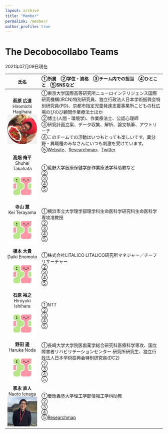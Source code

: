 ```yaml
---
layout: archive
title: "Member"
permalink: /member/
author_profile: true
---
```


# The Decobocollabo Teams

2021年07月09日現在

| 氏名 | ①所属　②学位・資格　③チーム内での担当　④ひとこと　⑤SNSなど |
| :----: | :---- | 
| **萩原 広道**<br> Hiromichi Hagihara<br><img src="../images/hagihara.png" title="Hiromishi Hagihara" width="200"> | ①東京大学国際高等研究所ニューロインテリジェンス国際研究機構(IRCN)特別研究員、独立行政法人日本学術振興会特別研究員(PD)、京都市指定児童発達支援事業所こどもの杜広場のびのび顧問作業療法士ほか<br>②博士(人間・環境学)、作業療法士、公認心理師<br>③研究計画立案、データ収集、解析、論文執筆、アウトリーチ<br>④このチームでの活動はいつもとっても楽しいです。異分野・異職種のみなさんにいつも刺激を受けています。<br>⑤[Website](https://hagi-hara.jimdofree.com)、[Researchmap](https://researchmap.jp/hagiii)、[Twitter](https://twitter.com/hagiharahiro) |
| **高畑 脩平**<br> Shuhei Takahata <br> <img src="../images/logo.jpg" title="Shuhei Takahata" width="200"> | ①藍野大学医療保健学部作業療法学科助教など<br>②<br>③<br>④<br>⑤ |
| **寺山 慧**<br> Kei Terayama <br> <img src="../images/logo.jpg" title="Kei Terayama" width="200"> | ①横浜市立大学理学部理学科生命医科学研究科生命医科学専攻准教授<br>②<br>③<br>④<br>⑤ |
| **榎本 大貴** <br> Daiki Enomoto <br><img src="../images/logo.jpg" title="Daiki Enomoto" width="200"> | ①株式会社LITALICO LITALICO研究所マネジャー／チーフリサーチャー<br>②<br>③<br>④<br>⑤ |
| **石原 裕之** <br> Hiroyuki Ishihara<br><img src="../images/logo.jpg" title="Hiroyuki Ishihara" width="200"> | ①NTT<br>②<br>③<br>④<br>⑤  |
| **野田 遥** <br> Haruka Noda <br><img src="../images/logo.jpg" title="Haruka Noda" width="200"> | ①長崎大学大学院医歯薬学総合研究科医療科学専攻、国立障害者リハビリテーションセンター 研究所研究生、独立行政法人日本学術振興会特別研究員(DC2)<br>②<br>③<br>④<br>⑤  |
| **家永 直人** <br> Naoto Ienaga<br><img src="../images/naotoienaga_icon.jpg" title="Naoto Ienaga" width="200"> | ①慶應義塾大学理工学部情報工学科助教<br>②<br>③<br>④<br>⑤[Researchmap](https://researchmap.jp/naotoienaga)  |


<!--
| 氏名 | 所属 | 学位・資格 | チーム内での担当 | ひとこと | SNSなどのリンク |
| :----: | :---- | :---- | ---- | ---- | ---- |
| 萩原 広道 / Hagihara, Hiromichi<br><img src="../images/logo.jpg" title="Hiromishi Hagihara" width="300"> | ・東京大学国際高等研究所 ニューロインテリジェンス国際研究機構 (IRCN) 特別研究員<br>・独立行政法人日本学術振興会 特別研究員 (PD)<br>・特定国立研究開発法人理化学研究所 言語発達研究チーム 客員研究員<br>・京都市指定 児童発達支援事業所 こどもの杜広場 のびのび 顧問作業療法士 | ・博士 (人間・環境学)<br>・作業療法士<br>・公認心理師 | ・研究計画立案<br>・データ収集<br>・解析<br>・論文執筆<br>・アウトリーチ | このチームでの活動はいつもとっても楽しいです。異分野・異職種のみなさんにいつも刺激を受けています。 | ・[個人web](https://hagi-hara.jimdofree.com)<br>・[Researchmap](https://researchmap.jp/hagiii)<br>・[Twitter](https://twitter.com/hagiharahiro) |
| 高畑 脩平<br><img src="../images/logo.jpg" title="Shuhei Takahata" width="300"> | 藍野大学 医療保健学部 作業療法学科 助教 |  |  |  |  |
| 寺山 慧<br><img src="../images/logo.jpg" title="Kei Terayama" width="300"> | 横浜市立大学 理学部 理学科 生命医科学研究科 生命医科学専攻 准教授 |  |  |  |  |
| 榎本 大貴<br><img src="../images/logo.jpg" title="Daiki Enomoto" width="300"> | 株式会社LITALICO LITALICO研究所 マネジャー／チーフリサーチャー |  |  |  |  |
| 石原 裕之<br><img src="../images/logo.jpg" title="Hiroyuki Ishihara" width="300"> | NTT |  |  |  |  |
| 野田 遥<br><img src="../images/logo.jpg" title="Haruka Noda" width="300"> | 長崎大学 大学院 医歯薬学総合研究科 医療科学専攻<br>国立障害者リハビリテーションセンター 研究所 研究生<br>独立行政法人 日本学術振興会 特別研究員（DC2） |  |  |  |  |
| 家永 直人 / Ienaga, Naoto<br><img src="../images/naotoienaga_icon.jpg" title="Naoto Ienaga" width="300"> | 慶應義塾大学 理工学部 情報工学科 助教 |  |  |  |  |
-->

